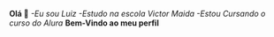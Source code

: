 **Olá 🎋**
*-Eu sou Luiz*
*-Estudo na escola Victor Maida*
*-Estou Cursando o curso do Alura*
**Bem-Vindo ao meu perfil**
